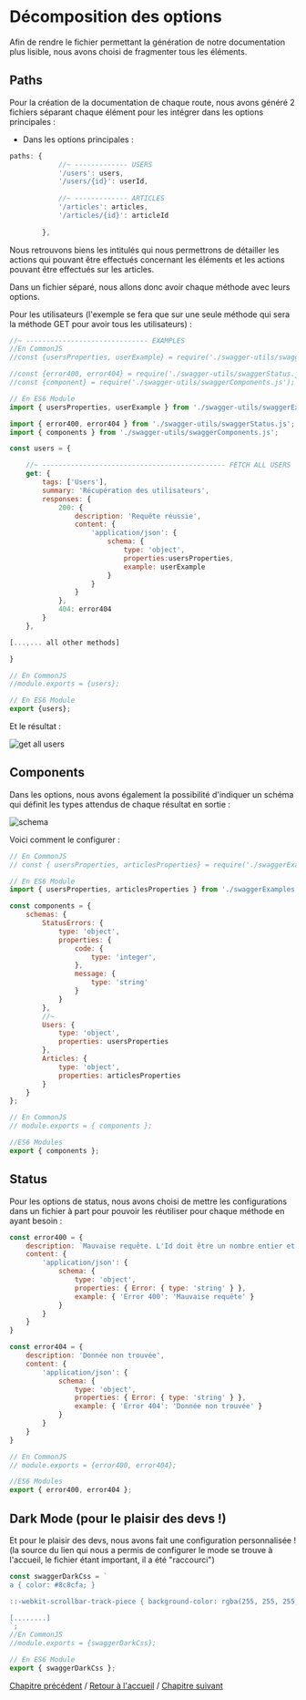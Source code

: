 # Décomposition des options

Afin de rendre le fichier permettant la génération de notre documentation plus lisible, nous avons choisi de fragmenter tous les éléments.

## Paths

Pour la création de la documentation de chaque route, nous avons généré 2 fichiers séparant chaque élément pour les intégrer dans les options principales :

- Dans les options principales :

```js
paths: {
            //~ ------------- USERS
            '/users': users,
            '/users/{id}': userId,
            
            //~ ------------- ARTICLES
            '/articles': articles,
            '/articles/{id}': articleId
        
        },
```
Nous retrouvons biens les intitulés qui nous permettrons de détailler les actions qui pouvant être effectués concernant les éléments et les actions pouvant être effectués sur les articles.

Dans un fichier séparé, nous allons donc avoir chaque méthode avec leurs options.

Pour les utilisateurs (l'exemple se fera que sur une seule méthode qui sera la méthode GET pour avoir tous les utilisateurs) :

```js
//~ ------------------------------ EXAMPLES
//En CommonJS
//const {usersProperties, userExample} = require('./swagger-utils/swaggerExamples.js');

//const {error400, error404} = require('./swagger-utils/swaggerStatus.js');
//const {component} = require('./swagger-utils/swaggerComponents.js');

// En ES6 Module
import { usersProperties, userExample } from './swagger-utils/swaggerExamples.js';

import { error400, error404 } from './swagger-utils/swaggerStatus.js';
import { components } from './swagger-utils/swaggerComponents.js';

const users = {

    //~ --------------------------------------------- FETCH ALL USERS
    get: {
        tags: ['Users'],
        summary: 'Récupération des utilisateurs',
        responses: {
            200: {
                description: 'Requête réussie',
                content: {
                    'application/json': {
                        schema: {
                            type: 'object',
                            properties:usersProperties,
                            example: userExample  
                        }
                    }
                }
            },
            404: error404
        }
    },

[...,... all other methods]

}

// En CommonJS
//module.exports = {users};

// En ES6 Module
export {users};

```

Et le résultat : 

![get all users](./images/get.jpg)


## Components

Dans les options, nous avons également la possibilité d'indiquer un schéma qui définit les types attendus de chaque résultat en sortie :

![schema](./images/schema.jpg)

Voici comment le configurer : 

```js
// En CommonJS
// const { usersProperties, articlesProperties} = require('./swaggerExamples.js');

// En ES6 Module
import { usersProperties, articlesProperties } from './swaggerExamples.js';

const components = {
    schemas: {
        StatusErrors: {
            type: 'object',
            properties: {
                code: {
                    type: 'integer',
                },
                message: {
                    type: 'string'
                }
            }
        },
        //~ 
        Users: {
            type: 'object',
            properties: usersProperties
        },
        Articles: {
            type: 'object',
            properties: articlesProperties
        }
    }
};

// En CommonJS
// module.exports = { components };

//ES6 Modules
export { components };

```

## Status

Pour les options de status, nous avons choisi de mettre les configurations dans un fichier à part pour pouvoir les réutiliser pour chaque méthode en ayant besoin : 

```js
const error400 = {
    description: `Mauvaise requête. L'Id doit être un nombre entier et supérieur à 0`,
    content: {
        'application/json': {
            schema: {
                type: 'object',
                properties: { Error: { type: 'string' } },
                example: { 'Error 400': 'Mauvaise requête' }
            }
        }
    }
}

const error404 = {
    description: 'Donnée non trouvée',
    content: {
        'application/json': {
            schema: {
                type: 'object',
                properties: { Error: { type: 'string' } },
                example: { 'Error 404': 'Donnée non trouvée' }
            }
        }
    }
}

// En CommonJS
// module.exports = {error400, error404};

//ES6 Modules
export { error400, error404 };
```

## Dark Mode (pour le plaisir des devs !)

Et pour le plaisir des devs, nous avons fait une configuration personnalisée ! (la source du lien qui nous a permis de configurer le mode se trouve à l'accueil, le fichier étant important, il a été "raccourci")


```js
const swaggerDarkCss = `
a { color: #8c8cfa; }

::-webkit-scrollbar-track-piece { background-color: rgba(255, 255, 255, .2) !important; }

[........]
`;
//En CommonJS
//module.exports = {swaggerDarkCss};

// En ES6 Module
export { swaggerDarkCss };
```



[Chapitre précédent](03_options.md) / [Retour à l'accueil](../README.md) / [Chapitre suivant](05_status_code.md)

